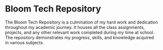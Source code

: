 # Bloom Tech Repository
The Bloom Tech Repository is a culmination of my hard work and dedication throughout my academic journey. It houses all the class assignments, projects, and any other relevant work completed during my time at school. The repository demonstrates my progress, skills, and knowledge acquired in various subjects.
